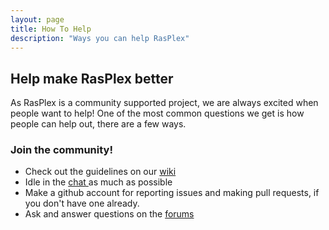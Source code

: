 ```yaml
---
layout: page 
title: How To Help
description: "Ways you can help RasPlex"
---
```


## Help make RasPlex better

As RasPlex is a community supported project, we are always excited when people want to help! One of the most common questions we get is how people can help out, there are a few ways.

### Join the community!

+ Check out the guidelines on our <a href="https://github.com/RasPlex/RasPlex/wiki" target="_blank">wiki</a>
+ Idle in the <a href="http://chat.srvthe.net/"> chat </a>as much as possible
+ Make a github account for reporting issues and making pull requests, if you don't have one already.
+ Ask and answer questions on the <a href="http://forums.plexapp.com/index.php/forum/126-rasplex/"> forums</a>
